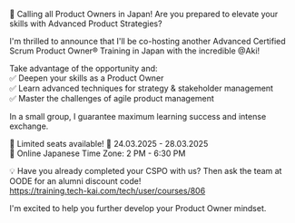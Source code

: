 🎯 Calling all Product Owners in Japan! Are you prepared to elevate your skills with Advanced Product Strategies?

I'm thrilled to announce that I'll be co-hosting another Advanced Certified Scrum Product Owner® Training in Japan with the incredible @Aki!

Take advantage of the opportunity and:  
✅ Deepen your skills as a Product Owner  
✅ Learn advanced techniques for strategy & stakeholder management  
✅ Master the challenges of agile product management  

In a small group, I guarantee maximum learning success and intense exchange.  

🌟 Limited seats available!
📅 24.03.2025 - 28.03.2025  
📍 Online Japanese Time Zone: 2 PM - 6:30 PM  

💡 Have you already completed your CSPO with us? Then ask the team at OODE for an alumni discount code!  
https://training.tech-kai.com/tech/user/courses/806  

I'm excited to help you further develop your Product Owner mindset.




